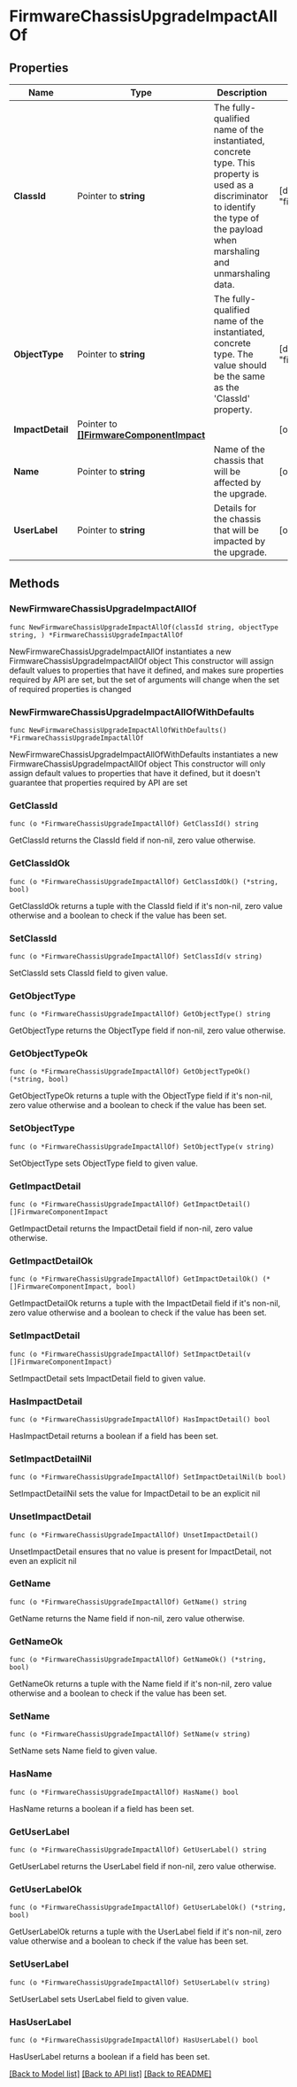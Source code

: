 # FirmwareChassisUpgradeImpactAllOf

## Properties

Name | Type | Description | Notes
------------ | ------------- | ------------- | -------------
**ClassId** | Pointer to **string** | The fully-qualified name of the instantiated, concrete type. This property is used as a discriminator to identify the type of the payload when marshaling and unmarshaling data. | [default to "firmware.ChassisUpgradeImpact"]
**ObjectType** | Pointer to **string** | The fully-qualified name of the instantiated, concrete type. The value should be the same as the &#39;ClassId&#39; property. | [default to "firmware.ChassisUpgradeImpact"]
**ImpactDetail** | Pointer to [**[]FirmwareComponentImpact**](firmware.ComponentImpact.md) |  | [optional] 
**Name** | Pointer to **string** | Name of the chassis that will be affected by the upgrade. | [optional] 
**UserLabel** | Pointer to **string** | Details for the chassis that will be impacted by the upgrade. | [optional] 

## Methods

### NewFirmwareChassisUpgradeImpactAllOf

`func NewFirmwareChassisUpgradeImpactAllOf(classId string, objectType string, ) *FirmwareChassisUpgradeImpactAllOf`

NewFirmwareChassisUpgradeImpactAllOf instantiates a new FirmwareChassisUpgradeImpactAllOf object
This constructor will assign default values to properties that have it defined,
and makes sure properties required by API are set, but the set of arguments
will change when the set of required properties is changed

### NewFirmwareChassisUpgradeImpactAllOfWithDefaults

`func NewFirmwareChassisUpgradeImpactAllOfWithDefaults() *FirmwareChassisUpgradeImpactAllOf`

NewFirmwareChassisUpgradeImpactAllOfWithDefaults instantiates a new FirmwareChassisUpgradeImpactAllOf object
This constructor will only assign default values to properties that have it defined,
but it doesn't guarantee that properties required by API are set

### GetClassId

`func (o *FirmwareChassisUpgradeImpactAllOf) GetClassId() string`

GetClassId returns the ClassId field if non-nil, zero value otherwise.

### GetClassIdOk

`func (o *FirmwareChassisUpgradeImpactAllOf) GetClassIdOk() (*string, bool)`

GetClassIdOk returns a tuple with the ClassId field if it's non-nil, zero value otherwise
and a boolean to check if the value has been set.

### SetClassId

`func (o *FirmwareChassisUpgradeImpactAllOf) SetClassId(v string)`

SetClassId sets ClassId field to given value.


### GetObjectType

`func (o *FirmwareChassisUpgradeImpactAllOf) GetObjectType() string`

GetObjectType returns the ObjectType field if non-nil, zero value otherwise.

### GetObjectTypeOk

`func (o *FirmwareChassisUpgradeImpactAllOf) GetObjectTypeOk() (*string, bool)`

GetObjectTypeOk returns a tuple with the ObjectType field if it's non-nil, zero value otherwise
and a boolean to check if the value has been set.

### SetObjectType

`func (o *FirmwareChassisUpgradeImpactAllOf) SetObjectType(v string)`

SetObjectType sets ObjectType field to given value.


### GetImpactDetail

`func (o *FirmwareChassisUpgradeImpactAllOf) GetImpactDetail() []FirmwareComponentImpact`

GetImpactDetail returns the ImpactDetail field if non-nil, zero value otherwise.

### GetImpactDetailOk

`func (o *FirmwareChassisUpgradeImpactAllOf) GetImpactDetailOk() (*[]FirmwareComponentImpact, bool)`

GetImpactDetailOk returns a tuple with the ImpactDetail field if it's non-nil, zero value otherwise
and a boolean to check if the value has been set.

### SetImpactDetail

`func (o *FirmwareChassisUpgradeImpactAllOf) SetImpactDetail(v []FirmwareComponentImpact)`

SetImpactDetail sets ImpactDetail field to given value.

### HasImpactDetail

`func (o *FirmwareChassisUpgradeImpactAllOf) HasImpactDetail() bool`

HasImpactDetail returns a boolean if a field has been set.

### SetImpactDetailNil

`func (o *FirmwareChassisUpgradeImpactAllOf) SetImpactDetailNil(b bool)`

 SetImpactDetailNil sets the value for ImpactDetail to be an explicit nil

### UnsetImpactDetail
`func (o *FirmwareChassisUpgradeImpactAllOf) UnsetImpactDetail()`

UnsetImpactDetail ensures that no value is present for ImpactDetail, not even an explicit nil
### GetName

`func (o *FirmwareChassisUpgradeImpactAllOf) GetName() string`

GetName returns the Name field if non-nil, zero value otherwise.

### GetNameOk

`func (o *FirmwareChassisUpgradeImpactAllOf) GetNameOk() (*string, bool)`

GetNameOk returns a tuple with the Name field if it's non-nil, zero value otherwise
and a boolean to check if the value has been set.

### SetName

`func (o *FirmwareChassisUpgradeImpactAllOf) SetName(v string)`

SetName sets Name field to given value.

### HasName

`func (o *FirmwareChassisUpgradeImpactAllOf) HasName() bool`

HasName returns a boolean if a field has been set.

### GetUserLabel

`func (o *FirmwareChassisUpgradeImpactAllOf) GetUserLabel() string`

GetUserLabel returns the UserLabel field if non-nil, zero value otherwise.

### GetUserLabelOk

`func (o *FirmwareChassisUpgradeImpactAllOf) GetUserLabelOk() (*string, bool)`

GetUserLabelOk returns a tuple with the UserLabel field if it's non-nil, zero value otherwise
and a boolean to check if the value has been set.

### SetUserLabel

`func (o *FirmwareChassisUpgradeImpactAllOf) SetUserLabel(v string)`

SetUserLabel sets UserLabel field to given value.

### HasUserLabel

`func (o *FirmwareChassisUpgradeImpactAllOf) HasUserLabel() bool`

HasUserLabel returns a boolean if a field has been set.


[[Back to Model list]](../README.md#documentation-for-models) [[Back to API list]](../README.md#documentation-for-api-endpoints) [[Back to README]](../README.md)


